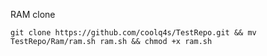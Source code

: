 RAM clone

```
git clone https://github.com/coolq4s/TestRepo.git && mv TestRepo/Ram/ram.sh ram.sh && chmod +x ram.sh
```
